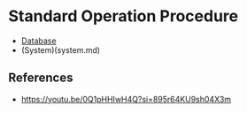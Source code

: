 # Standard Operation Procedure

- [Database](database.md)
- (System)(system.md)

## References

- https://youtu.be/0Q1pHHIwH4Q?si=895r64KU9sh04X3m